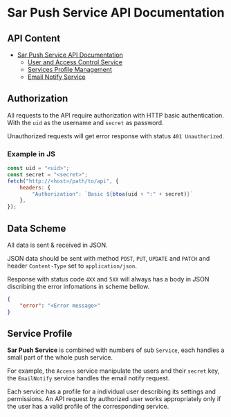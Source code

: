 # Sar Push Service API Documentation

## API Content
- [Sar Push Service API Documentation](./index.md)
  - [User and Access Control Service](./access.md)
  - [Services Profile Management](./services.md)
  - [Email Notify Service](./notify.md)


## Authorization

All requests to the API require authorization with HTTP basic authentication. With the `uid` as the username and `secret` as password.

Unauthorized requests will get error response with status `401 Unauthorized`.

### Example in JS

```js
const uid = "<uid>";
const secret = "<secret>";
fetch("http://<host>/path/to/api", {
    headers: {
        "Authorization": `Basic ${btoa(uid + ":" + secret)}`
    },
});
```


## Data Scheme

All data is sent & received in JSON.

JSON data should be sent with method `POST`, `PUT`, `UPDATE` and `PATCH` and header `Content-Type` set to `application/json`.

Response with status code `4XX` and `5XX` will always has a body in JSON discribing the error infomations in scheme bellow.

```json
{
    "error": "<Error message>"
}
``` 


## Service Profile

**Sar Push Service** is combined with numbers of sub `Service`, each handles a small part of the whole push service.

For example, the `Access` service manipulate the users and their `secret` key, the `EmailNotify` service handles the email notify request.

Each service has a profile for a individual user describing its settings and permissions. An API request by authorized user works appropriately only if the user has a valid profile of the corresponding service.
